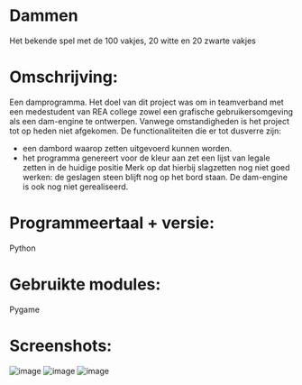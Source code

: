 # Dammen
Het bekende spel met de 100 vakjes, 20 witte en 20 zwarte vakjes

# Omschrijving:
Een damprogramma. Het doel van dit project was om in teamverband met een medestudent van REA college zowel een grafische gebruikersomgeving als een dam-engine te ontwerpen. Vanwege omstandigheden is het project tot op heden niet afgekomen.
De functionaliteiten die er tot dusverre zijn:
- een dambord waarop zetten uitgevoerd kunnen worden.
- het programma genereert voor de kleur aan zet een lijst van legale zetten in de huidige positie 
Merk op dat hierbij slagzetten nog niet goed werken: de geslagen steen blijft nog op het bord staan. De dam-engine is ook nog niet gerealiseerd.

# Programmeertaal + versie: 
Python

# Gebruikte modules:
Pygame

# Screenshots:
![image](https://github.com/priksten/Dammen/assets/85739742/9938ca19-c728-4957-9873-eed0a3451464)
![image](https://github.com/priksten/Dammen/assets/85739742/d81729be-aae4-47bb-8108-2e7b85b87861)
![image](https://github.com/priksten/Dammen/assets/85739742/8c749e0e-00c9-4072-abfd-327c3127b51a)

 



 

 


